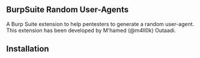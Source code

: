 ## BurpSuite Random User-Agents

A Burp Suite extension to help pentesters to generate a random user-agent. This extension has been developed by M'hamed (@m4ll0k) Outaadi.


Installation
--
